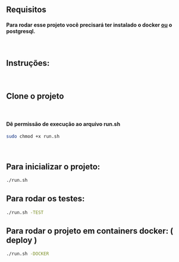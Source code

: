 <h2>Requisitos</h2>

<h4>Para rodar esse projeto você precisará ter instalado o docker <strong><u>ou</u></strong>  o postgresql.</h4>

<br />
<h2>Instruções:</h2>
<br />

<h2>Clone o projeto</h2>
<br />
<h4>Dê permissão de execução ao arquivo run.sh</h4>

```bash
sudo chmod +x run.sh 
```

<br />
<h2>Para inicializar o projeto:</h2>

```bash
./run.sh
```

<h2>Para rodar os testes:</h2>

```bash
./run.sh -TEST
```

<h2>Para rodar o projeto em containers docker: ( deploy )</h2>

```bash
./run.sh -DOCKER
```




